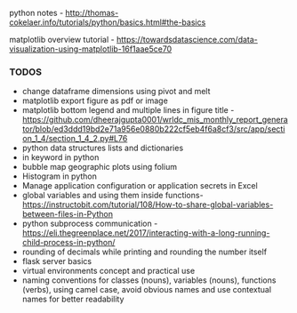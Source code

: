 python notes -  http://thomas-cokelaer.info/tutorials/python/basics.html#the-basics

matplotlib overview tutorial - https://towardsdatascience.com/data-visualization-using-matplotlib-16f1aae5ce70


### TODOS
* change dataframe dimensions using pivot and melt
* matplotlib export figure as pdf or image
* matplotlib bottom legend and multiple lines in figure title - https://github.com/dheerajgupta0001/wrldc_mis_monthly_report_generator/blob/ed3ddd19bd2e71a956e0880b222cf5eb4f6a8cf3/src/app/section_1_4/section_1_4_2.py#L76
* python data structures lists and dictionaries
* in keyword in python
* bubble map geographic plots using folium 
* Histogram in python
* Manage application configuration or application secrets in Excel  
* global variables and using them inside functions- https://instructobit.com/tutorial/108/How-to-share-global-variables-between-files-in-Python
* python subprocess communication - https://eli.thegreenplace.net/2017/interacting-with-a-long-running-child-process-in-python/
* rounding of decimals while printing and rounding the number itself
* flask server basics
* virtual environments concept and practical use
* naming conventions for classes (nouns), variables (nouns), functions (verbs), using camel case, avoid obvious names and use contextual names for better readability



<!--stackedit_data:
eyJoaXN0b3J5IjpbMTk2ODY0NjI5MSwtMjIxODg5OTc1LDY2MT
Y3NDAxNCw5MjY3OTUzMDQsLTM5ODU0MjYwMCwxMTcyMjM2Mjgz
LDE4NTIwMDYwMjUsMjEyMTU3NzE0LC03NzQ4NjAxNDMsLTUyMD
Q3MTkzOCw3MzkwNzM3NzksLTk2MTU4Mzc4MywtMTY4Mzk2MTM2
LC0zNDk0NDgzNzMsMTg4MDIwMjgxMSwtMTI5MjQxNDc2OSwxNj
M1MDAxODY5LC0xOTM5MDQ3Njg3LDE5MjEwMDgyMiwtMzUyOTIx
NjBdfQ==
-->